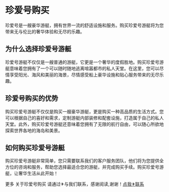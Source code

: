 # 珍爱号购买

珍爱号是一艘豪华游艇，拥有世界一流的舒适设施和服务。购买珍爱号游艇将为您带来无与伦比的奢华体验和无尽的乐趣。

## 为什么选择珍爱号游艇

珍爱号游艇不仅仅是一艘普通的游艇，它更是一个奢华的度假胜地。购买珍爱号游艇意味着您拥有了一个可以随时随地逃离喧嚣都市的私人天堂。在这里，您可以尽情享受阳光、海风和美丽的海景，尽情感受船上豪华设施和贴心服务带来的无尽乐趣。

## 珍爱号购买的优势

购买珍爱号游艇不仅仅是购买一艘豪华游艇，更是购买一种高品质的生活方式。您可以根据自己的喜好和需求，定制游艇内部装修和配套设施，打造属于自己的私人天堂。此外，购买珍爱号游艇还意味着您拥有了无限的航行自由，可以随心所欲地探索世界各地的海岛和美景。

## 如何购买珍爱号游艇

购买珍爱号游艇非常简单，您只需要联系我们的客户服务团队，他们将为您提供全方位的咨询和服务，帮助您选择最适合您的游艇，并完成购买手续。购买珍爱号游艇，让奢华生活从此开始！

更多 关于珍爱号购买 请通过✈与我们联系，感谢阅读,谢谢！[点我✈联系](https://www.k02.cc)